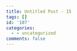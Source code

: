 ```yaml
---
title: Untitled Post - 15
tags: []
id: '107'
categories:
  - - uncategorized
comments: false
---
```

